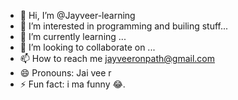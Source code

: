 - 👋 Hi, I’m @Jayveer-learning
- 👀 I’m interested in programming and builing stuff...
- 🌱 I’m currently learning ...
- 💞️ I’m looking to collaborate on ...
- 📫 How to reach me jayveeronpath@gmail.com
- 😄 Pronouns: Jai vee r
- ⚡ Fun fact: i ma funny 😂.

<!---
Jayveer-learning/Jayveer-learning is a ✨ special ✨ repository because its `README.md` (this file) appears on your GitHub profile.
You can click the Preview link to take a look at your changes.
--->
